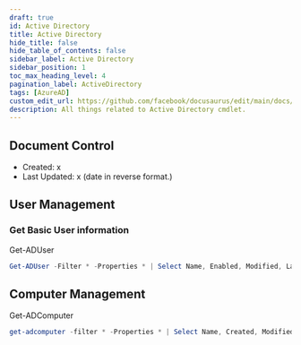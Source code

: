 ```yaml
---
draft: true
id: Active Directory
title: Active Directory 
hide_title: false
hide_table_of_contents: false
sidebar_label: Active Directory
sidebar_position: 1
toc_max_heading_level: 4 
pagination_label: ActiveDirectory
tags: [AzureAD]
custom_edit_url: https://github.com/facebook/docusaurus/edit/main/docs/api-doc-markdown.md
description: All things related to Active Directory cmdlet.
---
```


## Document Control

- Created: x
- Last Updated: x (date in reverse format.)

## User Management

### Get Basic User information

Get-ADUser

```powershell showLineNumbers
Get-ADUser -Filter * -Properties * | Select Name, Enabled, Modified, LastLogonDate, UserPrincipalName, whenCreated, whenChanged, DistinguishedName, ObjectGUID, Description | sort Name,DistinguishedName |  Export-csv -Path C:\Temp\UserReport.csv -NoTypeInformation
```

## Computer Management

Get-ADComputer

```powershell showLineNumbers
get-adcomputer -filter * -Properties * | Select Name, Created, Modified, CanonicalName, PasswordLastSet | sort passwordlastset -Descending |  Export-csv -Path C:\Temp\ComputerReport.csv -NoTypeInformation
```
